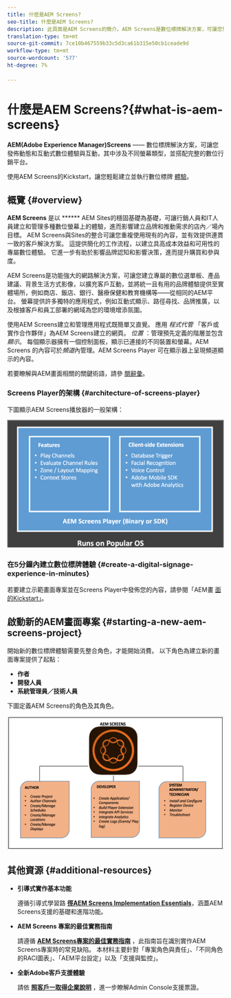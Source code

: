 ```yaml
---
title: 什麼是AEM Screens?
seo-title: 什麼是AEM Screens?
description: 此頁面是AEM Screens的簡介。AEM Screens是數位標牌解決方案，可讓您發佈動態和互動式數位體驗和互動，其中包含不同螢幕類型，並搭配完整的數位行銷平台。 它提供畫面架構的概觀，以及專案開發中涉及的各種角色。
translation-type: tm+mt
source-git-commit: 7ce10b467559b33c5d3ca61b315e50cb1ceade9d
workflow-type: tm+mt
source-wordcount: '577'
ht-degree: 7%

---
```



# 什麼是AEM Screens?{#what-is-aem-screens}

**AEM(Adobe Experience Manager)Screens** —— 數位標牌解決方案，可讓您發佈動態和互動式數位體驗與互動，其中涉及不同螢幕類型，並搭配完整的數位行銷平台。

使用AEM Screens的Kickstart，讓您輕鬆建立並執行數位標牌 [體驗](kickstart-for-aem-screens.md)。

## 概覽 {#overview}

**AEM Screens** 是以 ****** AEM Sites的穩固基礎為基礎，可讓行銷人員和IT人員建立和管理多種數位螢幕上的體驗，進而影響建立品牌和推動需求的店內／場內目標。 AEM Screens與Sites的整合可讓您重複使用現有的內容，並有效提供連貫一致的客戶解決方案。 這提供簡化的工作流程，以建立具高成本效益和可用性的專屬數位體驗。 它進一步有助於影響品牌認知和影響決策，進而提升購買和參與度。

AEM Screens是功能強大的網路解決方案，可讓您建立專屬的數位選單板、產品建議、背景生活方式影像，以擴充客戶互動，並將統一且有用的品牌體驗提供至實體場所，例如商店、飯店、銀行、醫療保健和教育機構等——從相同的AEM平台。 螢幕提供許多獨特的應用程式，例如互動式顯示、路徑尋找、品牌推廣，以及根據客戶和員工部署的網域為您的環境增添氛圍。

使用AEM Screens建立和管理應用程式既簡單又直覺。 應用 *程式代管* 「客戶或實作合作夥伴」為AEM Screens建立的網頁。 *位置* ：管理預先定義的階層並包含 *顯示*。 每個顯示器擁有一個控制面板，顯示已連接的不同裝置和螢幕。AEM Screens 的內容可於&#x200B;*頻道*&#x200B;內管理。AEM Screens Player 可在顯示器上呈現頻道顯示的內容。

若要瞭解與AEM畫面相關的關鍵術語，請參 [閱辭彙](screens-glossary.md)。

### Screens Player的架構 {#architecture-of-screens-player}

下圖顯示AEM Screens播放器的一般架構：

![chlimage_1-21](assets/chlimage_1-29.png)

### 在5分鐘內建立數位標牌體驗 {#create-a-digital-signage-experience-in-minutes}

若要建立示範畫面專案並在Screens Player中發佈您的內容，請參閱「AEM畫 [面的Kickstart」](kickstart-for-aem-screens.md)。

## 啟動新的AEM畫面專案 {#starting-a-new-aem-screens-project}

開始新的數位標牌體驗需要先整合角色，才能開始消費。 以下角色為建立新的畫面專案提供了起點：

* **作者**
* **開發人員**
* **系統管理員／技術人員**

下圖定義AEM Screens的角色及其角色。

![chlimage_1-30](assets/chlimage_1-30.png)


## 其他資源 {#additional-resources}

* **引導式實作基本功能**

   遵循引導式學習路 **[徑AEM Screens Implementation Essentials](https://guided.adobe.com/?launch=AEM-7a#recommended/solutions/experience-manager)**，涵蓋AEM Screens支援的基礎和進階功能。

* **AEM Screens 專案的最佳實務指南**

   請遵循 **[AEM Screens專案的最佳實務指南](https://docs.adobe.com/content/help/en/experience-manager-screens/using/about-guide.html)** ，此指南旨在識別實作AEM Screens專案時的常見缺陷。 本材料主要針對「專案角色與責任」、「不同角色的RACI圖表」、「AEM平台設定」以及「支援與監控」。

* **全新Adobe客戶支援體驗**

   請依 **[照客戶一取得企業說明](https://docs.adobe.com/content/help/en/customer-one/using/home.htmlhome.html#)** ，進一步瞭解Admin Console支援票證。

